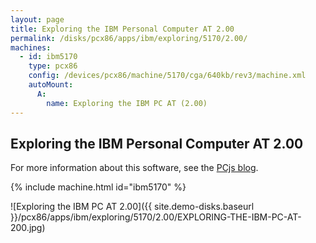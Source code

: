 ```yaml
---
layout: page
title: Exploring the IBM Personal Computer AT 2.00
permalink: /disks/pcx86/apps/ibm/exploring/5170/2.00/
machines:
  - id: ibm5170
    type: pcx86
    config: /devices/pcx86/machine/5170/cga/640kb/rev3/machine.xml
    autoMount:
      A:
        name: Exploring the IBM PC AT (2.00)
---
```


Exploring the IBM Personal Computer AT 2.00
-------------------------------------------

For more information about this software, see the [PCjs blog](/blog/2018/04/01/).

{% include machine.html id="ibm5170" %}

![Exploring the IBM PC AT 2.00]({{ site.demo-disks.baseurl }}/pcx86/apps/ibm/exploring/5170/2.00/EXPLORING-THE-IBM-PC-AT-200.jpg)
